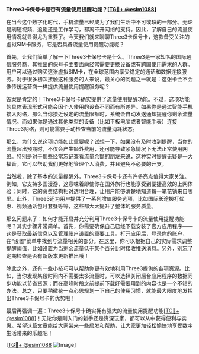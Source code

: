 **Three3卡保号卡是否有流量使用提醒功能？[[TG💪+ @esim1088](https://t.me/s/esim1088)]**

在当今这个数字化时代，手机流量已经成为了我们生活中不可或缺的一部分。无论是刷短视频、追剧还是工作学习，都离不开网络的支持。因此，了解自己的流量使用情况就显得尤为重要了。今天我们就来聊聊Three3卡保号卡，这款备受关注的虚拟SIM卡服务，它是否具备流量使用提醒功能呢？

首先，让我们简单了解一下Three3卡保号卡是什么。Three3是一家知名的国际通信服务商，其推出的保号卡主要面向经常需要更换设备或有跨国使用需求的人群。用户可以通过购买这张虚拟SIM卡，在全球范围内享受稳定的通话和数据连接服务。对于很多初次接触这种服务的人来说，最关心的问题之一就是：这张卡会不会像传统运营商一样提供流量使用提醒服务呢？

答案是肯定的！Three3卡保号卡确实提供了流量使用提醒功能。不过，这项功能的具体表现形式可能会因个人使用的设备不同而有所差异。如果你是通过智能手机接入网络，那么当你接近设定的流量限额时，系统会自动发送通知提醒你剩余流量情况。而如果你是通过其他类型的设备（比如平板电脑或者智能手表）连接Three3网络，则可能需要手动检查当前的流量消耗状态。

那么，为什么说这项功能如此重要呢？试想一下，如果没有及时收到提醒，当你的流量超出预期时，不仅会产生额外费用，还可能导致紧急情况下无法正常使用网络。特别是对于那些经常忘记查看流量余额的朋友来说，这种实时提醒无疑是一大福音。它可以帮助我们更好地管理个人消费，并且避免不必要的开支。

当然啦，除了基本的流量提醒外，Three3卡保号卡还有许多亮点值得大家关注。例如，它支持多国漫游，这意味着即使你在国外旅行也能享受到便捷高效的上网体验；同时，它的资费结构相对透明合理，让用户能够清楚地知道每一笔花销来自哪里。此外，Three3还为用户提供了一系列增值服务选项，比如国际长途拨打优惠、视频通话包月套餐等等，这些都大大提升了整体的服务质量。

那么问题来了：如何才能开启并充分利用Three3卡保号卡的流量使用提醒功能呢？其实步骤非常简单。首先，你需要确保自己已经下载安装了官方应用程序——这是获取最新信息以及管理账户设置的重要工具。打开应用后，登录你的账户，在“设置”菜单中找到与流量相关的部分。在这里，你可以根据自己的实际需求调整提醒阈值，比如设置为当剩余流量低于某个百分比时接收推送消息。另外，别忘了定期检查是否有新版本更新推出哦！

除此之外，还有一些小技巧可以帮助你更有效地利用Three3提供的各项资源。比如，当你发现某段时间内不需要太多流量时，可以选择关闭后台应用程序的数据同步功能以节省资源；而在高峰时段之前提前下载好需要用到的内容也是一个不错的办法。总之，只要稍微花一点心思规划一下自己的使用习惯，就能最大限度地发挥出Three3卡保号卡的优势啦！

最后再强调一遍：Three3卡保号卡确实拥有强大的流量使用提醒功能[[TG💪+ @esim1088](https://t.me/s/esim1088)]！无论你是刚入门的新手还是资深玩家，都可以从中获得便利与实惠。希望这篇文章能给大家带来一些启发和帮助，让大家更加轻松愉快地享受数字生活带来的乐趣吧！

[[TG💪+ @esim1088](https://t.me/s/esim1088) ![Image](https://i.postimg.cc/4NQfJmqS/Snipaste-2025-05-13-00-14-12.png)]